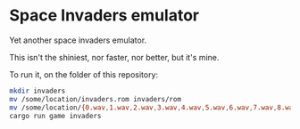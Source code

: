 # Space Invaders emulator

Yet another space invaders emulator.

This isn't the shiniest, nor faster, nor better, but it's mine.

To run it, on the folder of this repository:

```bash
mkdir invaders
mv /some/location/invaders.rom invaders/rom
mv /some/location/{0.wav,1.wav,2.wav,3.wav,4.wav,5.wav,6.wav,7.wav,8.wav} invaders/
cargo run game invaders
```
